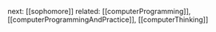 
next: [[sophomore]]
related: [[computerProgramming]], [[computerProgrammingAndPractice]], [[computerThinking]]
